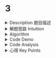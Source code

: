 # 3

<details>

<summary>Description 题目描述 </summary>



</details>

<details>

<summary>解题思路 Intuition </summary>



</details>

<details>

<summary>Algorithm </summary>





</details>

<details>

<summary>Code Demo </summary>

```java
```

</details>

<details>

<summary>Code Analysis</summary>



</details>

<details>

<summary>心得 Key Points</summary>



</details>
